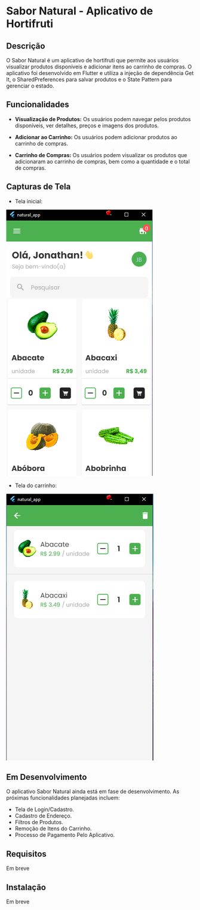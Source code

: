 # Sabor Natural - Aplicativo de Hortifruti

## Descrição

O Sabor Natural é um aplicativo de hortifruti que permite aos usuários visualizar produtos disponíveis e adicionar itens ao carrinho de compras. O aplicativo foi desenvolvido em Flutter e utiliza a injeção de dependência Get It, o SharedPreferences para salvar produtos e o State Pattern para gerenciar o estado.

## Funcionalidades

- **Visualização de Produtos:** Os usuários podem navegar pelos produtos disponíveis, ver detalhes, preços e imagens dos produtos.

- **Adicionar ao Carrinho:** Os usuários podem adicionar produtos ao carrinho de compras.

- **Carrinho de Compras:** Os usuários podem visualizar os produtos que adicionaram ao carrinho de compras, bem como a quantidade e o total de compras.

## Capturas de Tela

- Tela inicial:
  
![Screenshot 1](screenshots/tela1.png)

- Tela do carrinho:
  
![Screenshot 2](screenshots/tela2.png)

## Em Desenvolvimento

O aplicativo Sabor Natural ainda está em fase de desenvolvimento. As próximas funcionalidades planejadas incluem:

- Tela de Login/Cadastro.
- Cadastro de Endereço.
- Filtros de Produtos.
- Remoção de Itens do Carrinho.
- Processo de Pagamento Pelo Aplicativo.

## Requisitos

Em breve

## Instalação

Em breve